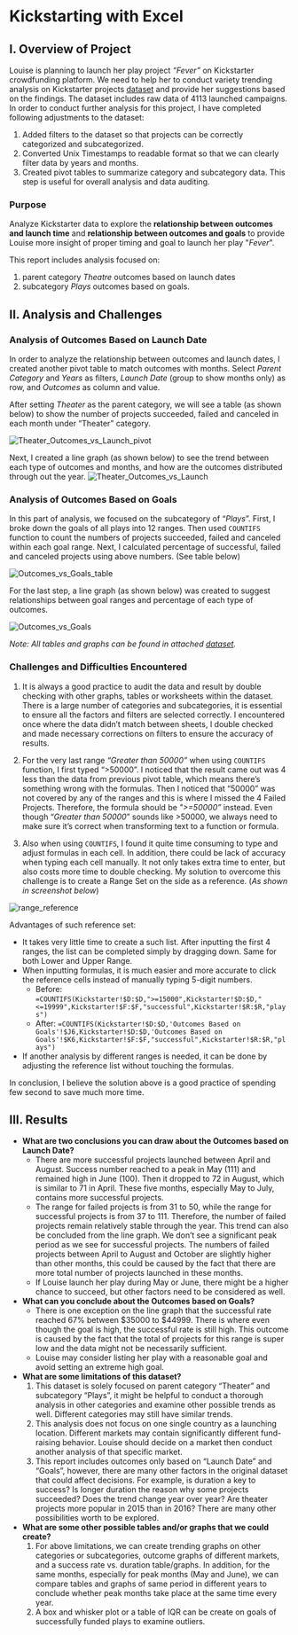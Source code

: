 # Kickstarting with Excel

## I. Overview of Project
Louise is planning to launch her play project _“Fever”_ on Kickstarter crowdfunding platform. We need to help her to conduct variety trending analysis on Kickstarter projects [dataset](https://github.com/weihaolun/kickstarter-analysis/blob/d468114fb10abc7cadd8638a2e20543b9ebc9fe5/Kickstarter_Challenge.xlsx) and provide her suggestions based on the findings.
The dataset includes raw data of 4113 launched campaigns. In order to conduct further analysis for this project, I have completed following adjustments to the dataset:
1.	Added filters to the dataset so that projects can be correctly categorized and subcategorized.
2.	Converted Unix Timestamps to readable format so that we can clearly filter data by years and months.
3.	Created pivot tables to summarize category and subcategory data. This step is useful for overall analysis and data auditing.

### Purpose
Analyze Kickstarter data to explore the **relationship between outcomes and launch time** and **relationship between outcomes and goals** to provide Louise more insight of proper timing and goal to launch her play "_Fever_".

This report includes analysis focused on:
1.	parent category *Theatre* outcomes based on launch dates
2.	subcategory *Plays* outcomes based on goals.

## II. Analysis and Challenges
### Analysis of Outcomes Based on Launch Date
  In order to analyze the relationship between outcomes and launch dates, I created another pivot table to match outcomes with months. Select _Parent Category_ and _Years_ as filters, _Launch Date_ (group to show months only) as row, and _Outcomes_ as column and value.
  
  After setting _Theater_ as the parent category, we will see a table (as shown below) to show the number of projects succeeded, failed and canceled in each month under “Theater” category. 
  
 ![Theater_Outcomes_vs_Launch_pivot](https://user-images.githubusercontent.com/84211948/122661954-1caf9500-d12b-11eb-859d-072fb7e25a5c.png) 
  
  Next, I created a line graph (as shown below) to see the trend between each type of outcomes and months, and how are the outcomes distributed through out the year.
![Theater_Outcomes_vs_Launch](https://user-images.githubusercontent.com/84211948/122508235-56529580-cf9d-11eb-81ac-d506fe7b7a6e.png)

### Analysis of Outcomes Based on Goals
  In this part of analysis, we focused on the subcategory of “_Plays_”. First, I broke down the goals of all plays into 12 ranges. Then used ```COUNTIFS``` function to count the numbers of projects succeeded, failed and canceled within each goal range. Next, I calculated percentage of successful, failed and canceled projects using above numbers. (See table below)
  
  ![Outcomes_vs_Goals_table](https://user-images.githubusercontent.com/84211948/122662132-4fa65880-d12c-11eb-86ec-328bd05634e3.png)

  For the last step, a line graph (as shown below) was created to suggest relationships between goal ranges and percentage of each type of outcomes.

![Outcomes_vs_Goals](https://user-images.githubusercontent.com/84211948/123181382-e7f05600-d428-11eb-8d90-cdfe21d20057.png)

_Note: All tables and graphs can be found in attached [dataset](https://github.com/weihaolun/kickstarter-analysis/blob/main/Kickstarter_Challenge.xlsx)._

### Challenges and Difficulties Encountered
1.	It is always a good practice to audit the data and result by double checking with other graphs, tables or worksheets within the dataset. There is a large number of categories and subcategories, it is essential to ensure all the factors and filters are selected correctly. I encountered once where the data didn’t match between sheets, I double checked and made necessary corrections on filters to ensure the accuracy of results.

2.  For the very last range _“Greater than 50000”_ when using ```COUNTIFS``` function, I first typed “>50000”. I noticed that the result came out was 4 less than the data from previous pivot table, which means there’s something wrong with the formulas. Then I noticed that “50000” was not covered by any of the ranges and this is where I missed the 4 Failed Projects. Therefore, the formula should be _">=50000”_ instead. Even though “_Greater than 50000_” sounds like >50000, we always need to make sure it’s correct when transforming text to a function or formula. 
3.	Also when using ```COUNTIFS```, I found it quite time consuming to type and adjust formulas in each cell. In addition, there could be lack of accuracy when typing each cell manually. It not only takes extra time to enter, but also costs more time to double checking. 
My solution to overcome this challenge is to create a Range Set on the side as a reference. (_As shown in screenshot below_)

![range_reference](https://user-images.githubusercontent.com/84211948/122509738-f9a4aa00-cf9f-11eb-8087-110b6996c8e0.png)

Advantages of such reference set:
  - It takes very little time to create a such list. After inputting the first 4 ranges, the list can be completed simply by dragging down. Same for both Lower and Upper Range.
  - When inputting formulas, it is much easier and more accurate to click the reference cells instead of manually typing 5-digit numbers.
      - Before: ```=COUNTIFS(Kickstarter!$D:$D,">=15000",Kickstarter!$D:$D,"<=19999",Kickstarter!$F:$F,"successful",Kickstarter!$R:$R,"plays")```
      - After: ```=COUNTIFS(Kickstarter!$D:$D,'Outcomes Based on Goals'!$J6,Kickstarter!$D:$D,'Outcomes Based on Goals'!$K6,Kickstarter!$F:$F,"successful",Kickstarter!$R:$R,"plays")```
  - If another analysis by different ranges is needed, it can be done by adjusting the reference list without touching the formulas.

In conclusion, I believe the solution above is a good practice of spending few second to save much more time.

## III. Results
- **What are two conclusions you can draw about the Outcomes based on Launch Date?**
  - There are more successful projects launched between April and August. Success number reached to a peak in May (111) and remained high in June (100). Then it dropped to 72 in August, which is similar to 71 in April. These five months, especially May to July, contains more successful projects.
  - The range for failed projects is from 31 to 50, while the range for successful projects is from 37 to 111. Therefore, the number of failed projects remain relatively stable through the year. This trend can also be concluded from the line graph. We don’t see a significant peak period as we see for successful projects. The numbers of failed projects between April to August and October are slightly higher than other months, this could be caused by the fact that there are more total number of projects launched in these months.
  - If Louise launch her play during May or June, there might be a higher chance to succeed, but other factors need to be considered as well.
- **What can you conclude about the Outcomes based on Goals?**
  - There is one exception on the line graph that the successful rate reached 67% between $35000 to $44999. There is where even though the goal is high, the successful rate is still high. This outcome is caused by the fact that the total of projects for this range is super low and the data might not be necessarily sufficient.
  - Louise may consider listing her play with a reasonable goal and avoid setting an extreme high goal.
- **What are some limitations of this dataset?**
  1.  This dataset is solely focused on parent category “Theater” and subcategory “Plays”, it might be helpful to conduct a thorough analysis in other categories   and examine other possible trends as well. Different categories may still have similar trends.
  2.  This analysis does not focus on one single country as a launching location. Different markets may contain significantly different fund-raising behavior. Louise should decide on a market then conduct another analysis of that specific market.
  3.  This report includes outcomes only based on “Launch Date” and “Goals”, however, there are many other factors in the original dataset that could affect decisions. For example, is duration a key to success? Is longer duration the reason why some projects succeeded? Does the trend change year over year? Are theater projects more popular in 2015 than in 2016? There are many other possibilities worth to be explored. 
- **What are some other possible tables and/or graphs that we could create?**
  1.  For above limitations, we can create trending graphs on other categories or subcategories, outcome graphs of different markets, and a success rate vs. duration table/graphs. In addition, for the same months, especially for peak months (May and June), we can compare tables and graphs of same period in different years to conclude whether peak months take place at the same time every year.
  2.  A box and whisker plot or a table of IQR can be create on goals of successfully funded plays to examine outliers. 




